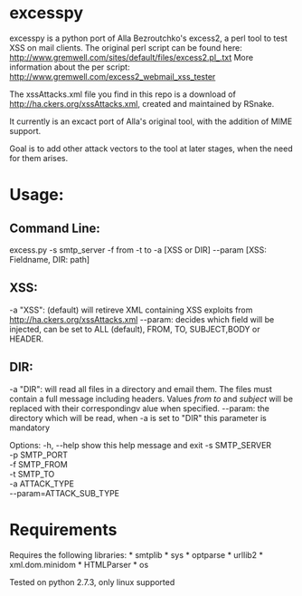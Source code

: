 excesspy
========

excesspy is a python port of Alla Bezroutchko's excess2, a perl tool to test XSS on mail clients.
The original perl script can be found here: http://www.gremwell.com/sites/default/files/excess2.pl_.txt
More information about the per script: http://www.gremwell.com/excess2_webmail_xss_tester

The xssAttacks.xml file you find in this repo is a download of http://ha.ckers.org/xssAttacks.xml, created and maintained by RSnake.


It currently is an excact port of Alla's original tool, with the addition of MIME support. 

Goal is to add other attack vectors to the tool at later stages, when the need for them arises.

Usage:
=======
Command Line:
-------------
excess.py -s smtp_server -f from -t to -a [XSS or DIR] --param [XSS: Fieldname, DIR: path]

XSS:
----
-a "XSS": (default) will retireve XML containing XSS exploits from http://ha.ckers.org/xssAttacks.xml
--param: decides which field will be injected, can be set to ALL (default), FROM, TO, SUBJECT,BODY or HEADER.

DIR:
-----
-a "DIR": will read all files in a directory and email them. The files must contain a full message including headers. Values $from$ $to$ and $subject$ will be replaced with their correspondingv alue when specified.
--param: the directory which will be read, when -a is set to "DIR" this parameter is mandatory


Options:
  -h, --help            show this help message and exit
  -s SMTP_SERVER        
  -p SMTP_PORT          
  -f SMTP_FROM          
  -t SMTP_TO            
  -a ATTACK_TYPE        
  --param=ATTACK_SUB_TYPE


Requirements
============
Requires the following libraries:
	*	smtplib
	*	sys
	*	optparse
	*	urllib2
	*	xml.dom.minidom
	*	HTMLParser
	* 	os

Tested on python 2.7.3, only linux supported

